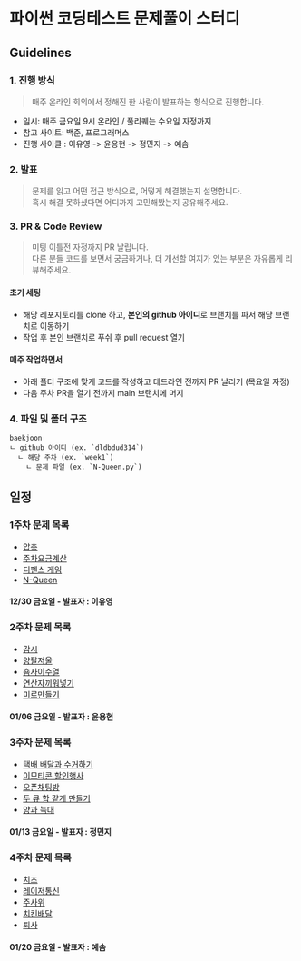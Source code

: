 # 파이썬 코딩테스트 문제풀이 스터디

## Guidelines

### 1. 진행 방식

> 매주 온라인 회의에서 정해진 한 사람이 발표하는 형식으로 진행합니다.

- 일시: 매주 금요일 9시 온라인 / 풀리퀘는 수요일 자정까지
- 참고 사이트: 백준, 프로그래머스
- 진행 사이클 : 이유영 -> 윤용현 -> 정민지 -> 예솜

### 2. 발표

> 문제를 읽고 어떤 접근 방식으로, 어떻게 해결했는지 설명합니다.<br>혹시 해결 못하셨다면 어디까지 고민해봤는지 공유해주세요.<br>

### 3. PR & Code Review

> 미팅 이틀전 자정까지 PR 날립니다.<br>
> 다른 분들 코드를 보면서 궁금하거나, 더 개선할 여지가 있는 부분은 자유롭게 리뷰해주세요.<br>

#### 초기 세팅

- 해당 레포지토리를 clone 하고, **본인의 github 아이디**로 브랜치를 파서 해당 브랜치로 이동하기
- 작업 후 본인 브랜치로 푸쉬 후 pull request 열기

#### 매주 작업하면서

- 아래 폴더 구조에 맞게 코드를 작성하고 데드라인 전까지 PR 날리기 (목요일 자정)
- 다음 주차 PR을 열기 전까지 main 브랜치에 머지

### 4. 파일 및 폴더 구조

````
baekjoon
ㄴ github 아이디 (ex. `dldbdud314`)
  ㄴ 해당 주차 (ex. `week1`)
    ㄴ 문제 파일 (ex. `N-Queen.py`)
````

## 일정

### 1주차 문제 목록

- [압축](https://school.programmers.co.kr/learn/courses/30/lessons/17684)
- [주차요금계산](https://school.programmers.co.kr/learn/courses/30/lessons/92341)
- [디펜스 게임](https://school.programmers.co.kr/learn/courses/30/lessons/142085)
- [N-Queen](https://school.programmers.co.kr/learn/courses/30/lessons/12952)

#### 12/30 금요일 - 발표자 : 이유영

### 2주차 문제 목록

- [감시](https://www.acmicpc.net/problem/15683)
- [양팔저울](https://www.acmicpc.net/problem/2629)
- [숌사이수열](https://www.acmicpc.net/problem/1469)
- [연산자끼워넣기](https://www.acmicpc.net/problem/14888)
- [미로만들기](https://www.acmicpc.net/problem/1347)

#### 01/06 금요일 - 발표자 : 윤용현

### 3주차 문제 목록

- [택배 배달과 수거하기](https://school.programmers.co.kr/learn/courses/30/lessons/150369)
- [이모티콘 할인행사](https://school.programmers.co.kr/learn/courses/30/lessons/150368)
- [오픈채팅방](https://school.programmers.co.kr/learn/courses/30/lessons/42888)
- [두 큐 합 같게 만들기](https://school.programmers.co.kr/learn/courses/30/lessons/118667)
- [양과 늑대](https://school.programmers.co.kr/learn/courses/30/lessons/92343)

#### 01/13 금요일 - 발표자 : 정민지

### 4주차 문제 목록

- [치즈](https://www.acmicpc.net/problem/2638)
- [레이저통신](https://www.acmicpc.net/problem/6087)
- [주사위](https://www.acmicpc.net/problem/1041)
- [치킨배달](https://www.acmicpc.net/problem/15686)
- [퇴사](https://www.acmicpc.net/problem/14501)

#### 01/20 금요일 - 발표자 : 예솜
